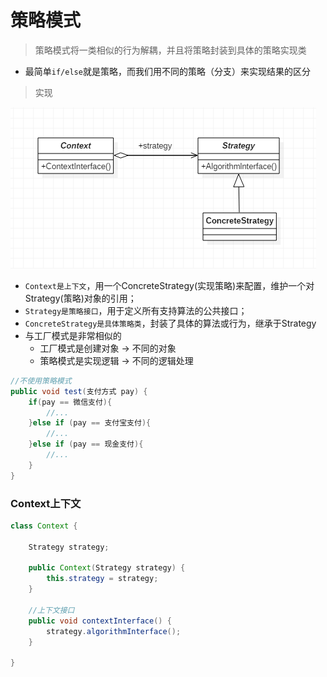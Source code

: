 # 策略模式

> 策略模式将一类相似的行为解耦，并且将策略封装到具体的策略实现类

- 最简单`if/else`就是策略，而我们用不同的策略（分支）来实现结果的区分

> 实现

![img](../../../图片保存\1018770-20190612165034266-1687673278.png)

- `Context是上下文`，用一个ConcreteStrategy(实现策略)来配置，维护一个对Strategy(策略)对象的引用；
- `Strategy是策略接口`，用于定义所有支持算法的公共接口；
- `ConcreteStrategy是具体策略类`，封装了具体的算法或行为，继承于Strategy
- 与工厂模式是非常相似的
  - 工厂模式是创建对象 -> 不同的对象
  - 策略模式是实现逻辑 -> 不同的逻辑处理

```java
//不使用策略模式
public void test(支付方式 pay) {
    if(pay == 微信支付){
        //...
    }else if (pay == 支付宝支付){
        //...
    }else if (pay == 现金支付){
        //...
    }
}
```

### Context上下文

```java
class Context {

    Strategy strategy;

    public Context(Strategy strategy) {
        this.strategy = strategy;
    }

    //上下文接口
    public void contextInterface() {
        strategy.algorithmInterface();
    }

}
```

